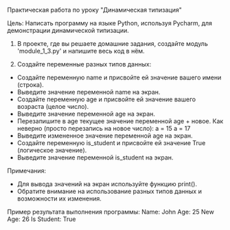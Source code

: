 Практическая работа по уроку "Динамическая типизация"

Цель: Написать программу на языке Python, используя Pycharm, для демонстрации динамической типизации.

1. В проекте, где вы решаете домашние задания, создайте модуль 'module_1_3.py' и напишите весь код в нём.

2. Создайте переменные разных типов данных:
  - Создайте переменную name и присвойте ей значение вашего имени (строка).
  - Выведите значение переменной name на экран.
  - Создайте переменную age и присвойте ей значение вашего возраста (целое число).
  - Выведите значение переменной age на экран.
  - Перезапишите в age текущее значение переменной age + новое.
Как неверно (просто перезапись на новое число):
a = 15
a = 17
  - Выведите измененное значение переменной age на экран.
  - Создайте переменную is_student и присвойте ей значение True (логическое значение).
  - Выведите значение переменной is_student на экран.

Примечания:
- Для вывода значений на экран используйте функцию print().
- Обратите внимание на использование разных типов данных и возможности их изменения.

Пример результата выполнения программы:
Name: John
Age: 25
New Age: 26
Is Student: True
